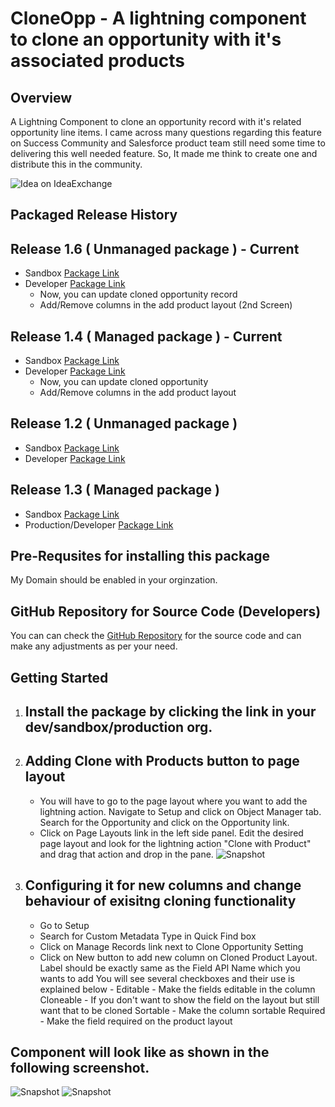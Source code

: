 # CloneOpp - A lightning component to clone an opportunity with it's associated products
## Overview
A Lightning Component to clone an opportunity record with it's related opportunity line items. I came across many questions regarding this feature on Success Community and Salesforce product team still need some time to delivering this well needed feature. So, It made me think to create one and distribute this in the community.

![Idea on IdeaExchange](https://sfcure.files.wordpress.com/2018/06/clone-with-products.png)

## Packaged Release History
## Release 1.6 ( Unmanaged package ) - Current
- Sandbox [Package Link](https://test.salesforce.com/packaging/installPackage.apexp?p0=04t7F000005QwK9)
- Developer [Package Link](https://login.salesforce.com/packaging/installPackage.apexp?p0=04t7F000005QwK9)
   - Now, you can update cloned opportunity record
   - Add/Remove columns in the add product layout (2nd Screen)

## Release 1.4 ( Managed package ) - Current
- Sandbox [Package Link](https://test.salesforce.com/packaging/installPackage.apexp?p0=04tf4000003f1Mn)
- Developer [Package Link](https://login.salesforce.com/packaging/installPackage.apexp?p0=04tf4000003f1Mn)
   - Now, you can update cloned opportunity
   - Add/Remove columns in the add product layout

## Release 1.2 ( Unmanaged package )
- Sandbox [Package Link](https://test.salesforce.com/packaging/installPackage.apexp?p0=04t7F000003iaKl)
- Developer [Package Link](https://login.salesforce.com/packaging/installPackage.apexp?p0=04t7F000003iaKl)

## Release 1.3 ( Managed package ) 
- Sandbox [Package Link](https://test.salesforce.com/packaging/installPackage.apexp?p0=04tf4000003f1Mi)
- Production/Developer [Package Link](https://login.salesforce.com/packaging/installPackage.apexp?p0=04tf4000003f1Mi)

## Pre-Requsites for installing this package
My Domain should be enabled in your orginzation.

## GitHub Repository for Source Code (Developers)
You can can check the [GitHub Repository](https://github.com/sfcure/CloneOpp) for the source code and can make any adjustments as per your need.

## Getting Started
1. ## Install the package by clicking the link in your dev/sandbox/production org.
2. ## Adding Clone with Products button to page layout
   - You will have to go to the page layout where you want to add the lightning action. Navigate to Setup and click on Object Manager tab. Search for the Opportunity and click on the Opportunity link. 
   - Click on Page Layouts link in the left side panel. Edit the desired page layout and look for the lightning action "Clone with Product" and drag that action and drop in the pane.
![Snapshot](https://sfcure.files.wordpress.com/2018/06/screenshot_101.png)
   
3. ## Configuring it for new columns and change behaviour of exisitng cloning functionality
   - Go to Setup 
   - Search for Custom Metadata Type in Quick Find box
   - Click on Manage Records link next to Clone Opportunity Setting
   - Click on New button to add new column on Cloned Product Layout. Label should be exactly same as the Field API Name which you wants to add You will see several checkboxes and their use is explained below -
   Editable - Make the fields editable in the column
   Cloneable - If you don't want to show the field on the layout but still want that to be cloned 
   Sortable - Make the column sortable
   Required - Make the field required on the product layout 


## Component will look like as shown in the following screenshot.
![Snapshot](https://sfcure.com/wp-content/uploads/2019/02/Opportunity.png)
![Snapshot](https://sfcure.com/wp-content/uploads/2019/02/Products.png)
